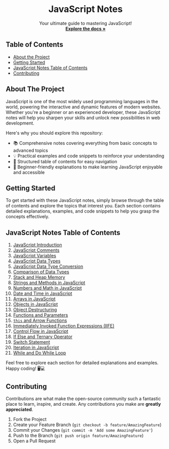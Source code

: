<!-- PROJECT LOGO -->
<br />
<p align="center">

  <h1 align="center">JavaScript Notes</h1>

  <p align="center">
    Your ultimate guide to mastering JavaScript!
    <br />
    <a href="https://github.com/vibhuthakur9911/javascript_notes"><strong>Explore the docs »</strong></a>
    <br />
  </p>
</p>

<!-- TABLE OF CONTENTS -->
## Table of Contents

- [About the Project](#about-the-project)
- [Getting Started](#getting-started)
- [JavaScript Notes Table of Contents](#javascript-notes-table-of-contents)
- [Contributing](#contributing)
<!-- ABOUT THE PROJECT -->
## About The Project

JavaScript is one of the most widely used programming languages in the world, powering the interactive and dynamic features of modern websites. Whether you're a beginner or an experienced developer, these JavaScript notes will help you sharpen your skills and unlock new possibilities in web development.

Here's why you should explore this repository:
* 📚 Comprehensive notes covering everything from basic concepts to advanced topics
* 💡 Practical examples and code snippets to reinforce your understanding
* 🌟 Structured table of contents for easy navigation
* 🚀 Beginner-friendly explanations to make learning JavaScript enjoyable and accessible



<!-- GETTING STARTED -->
## Getting Started

To get started with these JavaScript notes, simply browse through the table of contents and explore the topics that interest you. Each section contains detailed explanations, examples, and code snippets to help you grasp the concepts effectively.


<!-- JAVASCRIPT NOTES TABLE OF CONTENTS -->
## JavaScript Notes Table of Contents

1. [JavaScript Introduction](https://github.com/vibhuthakur9911/javascript_notes/tree/main/00_javascript_introduction)
2. [JavaScript Comments](https://github.com/vibhuthakur9911/javascript_notes/tree/main/01_javascrpt_comments)
3. [JavaScript Variables](https://github.com/vibhuthakur9911/javascript_notes/tree/main/02_javascript_variables)
4. [JavaScript Data Types](https://github.com/vibhuthakur9911/javascript_notes/tree/main/03_javascript_datatypes)
5. [JavaScript Data Type Conversion](https://github.com/vibhuthakur9911/javascript_notes/tree/main/04_javascript_datatype_conversion)
6. [Comparison of Data Types](https://github.com/vibhuthakur9911/javascript_notes/tree/main/05_comparision_of_DataTypes_in_JS)
7. [Stack and Heap Memory](https://github.com/vibhuthakur9911/javascript_notes/tree/main/06_stack_and_heap_memory)
8. [Strings and Methods in JavaScript](https://github.com/vibhuthakur9911/javascript_notes/tree/main/07_strings_and_method_in_Js)
9. [Numbers and Math in JavaScript](https://github.com/vibhuthakur9911/javascript_notes/tree/main/08_numbers_and_maths_in_js)
10. [Date and Time in JavaScript](https://github.com/vibhuthakur9911/javascript_notes/tree/main/09_date_and_time_in_Js)
11. [Arrays in JavaScript](https://github.com/vibhuthakur9911/javascript_notes/tree/main/10_Array_in_Js)
12. [Objects in JavaScript](https://github.com/vibhuthakur9911/javascript_notes/tree/main/11_objects_in_js)
13. [Object Destructuring](https://github.com/vibhuthakur9911/javascript_notes/tree/main/12_object_deStructure_in_Js)
14. [Functions and Parameters](https://github.com/vibhuthakur9911/javascript_notes/tree/main/13_function_and_parameters_in_Js)
15. [`this` and Arrow Functions](https://github.com/vibhuthakur9911/javascript_notes/tree/main/14_this_and_arrow_function_in_Js)
16. [Immediately Invoked Function Expressions (IIFE)](https://github.com/vibhuthakur9911/javascript_notes/tree/main/15_IIFE_in%20_Js)
17. [Control Flow in JavaScript](https://github.com/vibhuthakur9911/javascript_notes/tree/main/16_control_flow_in_Js)
18. [If Else and Ternary Operator](https://github.com/vibhuthakur9911/javascript_notes/tree/main/17_if_else_and_ternary_operator_in_Js)
19. [Switch Statement](https://github.com/vibhuthakur9911/javascript_notes/tree/main/18_switch_statement_in_Js)
20. [Iteration in JavaScript](https://github.com/vibhuthakur9911/javascript_notes/tree/main/19_iteration_in_Js)
21. [While and Do While Loop](https://github.com/vibhuthakur9911/javascript_notes/tree/main/20_while_and_do_while_loop_in_Js)

Feel free to explore each section for detailed explanations and examples. Happy coding! 🖥️💻



<!-- CONTRIBUTING -->
## Contributing

Contributions are what make the open-source community such a fantastic place to learn, inspire, and create. Any contributions you make are **greatly appreciated**.

1. Fork the Project
2. Create your Feature Branch (`git checkout -b feature/AmazingFeature`)
3. Commit your Changes (`git commit -m 'Add some AmazingFeature'`)
4. Push to the Branch (`git push origin feature/AmazingFeature`)
5. Open a Pull Request
